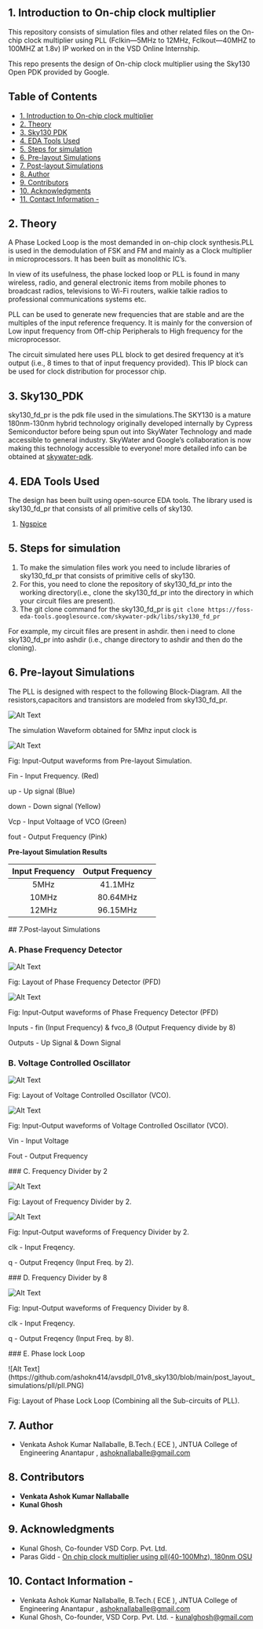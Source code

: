 ## 1. Introduction to On-chip clock multiplier
This repository consists of simulation files and other related files on the On-chip clock multiplier using PLL (Fclkin—5MHz to 12MHz, Fclkout—40MHZ to 100MHZ at 1.8v) IP worked on in the VSD Online Internship.

This repo presents the design of On-chip clock multiplier using the Sky130 Open PDK provided by Google. 


## Table of Contents
- [1. Introduction to On-chip clock multiplier](#1-introduction-to-On-chip-clock-multiplier)
- [2. Theory](#2-Theory)
- [3. Sky130 PDK](#3-Sky130-PDK)
- [4. EDA Tools Used](#4-eda-tools-used)
- [5. Steps for simulation](#5-Steps-for-simulation)
- [6. Pre-layout Simulations](#6-Pre-layout-Simulations)
- [7. Post-layout Simulations](#7-Post-layout-Simulations)
- [8. Author](#8-Author)
- [9. Contributors](#9-Contributors)
- [10. Acknowledgments](#10-acknowledgments)
- [11. Contact Information -](#11-contact-information--)

## 2. Theory

A Phase Locked Loop is the most demanded in on-chip clock synthesis.PLL is used in the demodulation of FSK and FM and mainly as a Clock multiplier in microprocessors. It has been built as monolithic IC’s.

In view of its usefulness, the phase locked loop or PLL is found in many wireless, radio, and general electronic items from mobile phones to broadcast radios, televisions to Wi-Fi routers, walkie talkie radios to professional communications systems etc.

PLL can be used to generate new frequencies that are stable and are the multiples of the input reference frequency. It is mainly for the conversion of Low input frequency from Off-chip Peripherals to High frequency for the microprocessor.

The circuit simulated here uses PLL block to get desired frequency at it’s output (i.e., 8 times to that of input frequency provided).
This IP block can be used for clock distribution for processor chip.  

## 3. Sky130_PDK
sky130_fd_pr is the pdk file used in the simulations.The SKY130 is a mature 180nm-130nm hybrid technology originally developed internally by Cypress Semiconductor before being spun out into SkyWater Technology and made accessible to general industry. SkyWater and Google’s collaboration is now making this technology accessible to everyone!
more detailed info can be obtained at [skywater-pdk](https://github.com/google/skywater-pdk).

## 4. EDA Tools Used 
The design has been built using open-source EDA tools. The library used is sky130_fd_pr that consists of all primitive cells of sky130.

1. [Ngspice](http://ngspice.sourceforge.net/download.html)

## 5. Steps for simulation
1. To make the simulation files work you need to include libraries of sky130_fd_pr that consists of primitive cells of sky130.
2. For this, you need to clone the repository of sky130_fd_pr into the working directory(i.e., clone the sky130_fd_pr into the directory in which your circuit files are present).
3. The git clone command for the sky130_fd_pr is 
   `git clone https://foss-eda-tools.googlesource.com/skywater-pdk/libs/sky130_fd_pr  `

For example, my circuit files are present in ashdir. then i need to clone sky130_fd_pr into ashdir (i.e., change directory to ashdir and then do the cloning).


## 6. Pre-layout Simulations
The PLL is designed with respect to the following Block-Diagram. All the resistors,capacitors and transistors are modeled from sky130_fd_pr.


</p>

![Alt Text](https://github.com/parasgidd/avsdpll_3v3/blob/master/images/block_diagram.png)

</p>

The simulation Waveform obtained for 5Mhz input clock is
</p>

![Alt Text](https://github.com/ashokn414/avsdpll_01v8_sky130/blob/main/images/ngspice_sim_5mhz.PNG)

</p>

Fig: Input-Output waveforms from Pre-layout Simulation. </p> 
Fin - Input Frequency. (Red) </p> 
up - Up signal (Blue) </p> 
down - Down signal (Yellow) </p> 
Vcp - Input Voltaage of VCO (Green) </p> 
fout - Output Frequency (Pink) </p> 
</p>



</p>
</p>

**Pre-layout Simulation Results**

</p>

| Input Frequency | Output Frequency |
| :---:  | :-: |
|5MHz|41.1MHz|
|10MHz|80.64MHz|
|12MHz|96.15MHz|

</p>
## 7.Post-layout Simulations

### A. Phase Frequency Detector
![Alt Text](https://github.com/ashokn414/avsdpll_01v8_sky130/blob/main/post_layout_simulations/pfd/pfd.PNG)

</p>

Fig: Layout of Phase Frequency Detector (PFD)
</p>
</p>

![Alt Text](https://github.com/ashokn414/avsdpll_01v8_sky130/blob/main/post_layout_simulations/pfd/pfdw.PNG)

</p>
Fig: Input-Output waveforms of Phase Frequency Detector (PFD) </p>
     Inputs - fin (Input Frequency) &
              fvco_8 (Output Frequency divide by 8) </p> </p>
     Outputs - Up Signal &
               Down Signal         </p>
</p>
</p>

### B. Voltage Controlled Oscillator

![Alt Text](https://github.com/ashokn414/avsdpll_01v8_sky130/blob/main/post_layout_simulations/vco/vco.PNG)
</p>
Fig: Layout of Voltage Controlled Oscillator (VCO).
</p>
</p>

![Alt Text](https://github.com/ashokn414/avsdpll_01v8_sky130/blob/main/post_layout_simulations/vco/vco.PNG)
</p>
Fig: Input-Output waveforms of Voltage Controlled Oscillator (VCO). </p>
Vin - Input Voltage </p>
Fout - Output Frequency
</p>
</p>
### C. Frequency Divider by 2

![Alt Text](https://github.com/ashokn414/avsdpll_01v8_sky130/blob/main/post_layout_simulations/freqdiv2/freqdiv2.PNG)
</p>
Fig: Layout of Frequency Divider by 2. </p> 
</p>

![Alt Text](https://github.com/ashokn414/avsdpll_01v8_sky130/blob/main/post_layout_simulations/freqdiv2/freqdiv2w.PNG)

</p>
Fig: Input-Output waveforms of Frequency Divider by 2. </p>
clk - Input Freqency. </p>
q - Output Freqency (Input Freq. by 2). </p>
</p>
### D. Frequency Divider by 8

![Alt Text](https://github.com/ashokn414/avsdpll_01v8_sky130/blob/main/post_layout_simulations/freqdiv2/freqdiv8w.PNG)

</p>
Fig: Input-Output waveforms of Frequency Divider by 8. </p>
clk - Input Freqency. </p>
q - Output Freqency (Input Freq. by 8). </p>
</p>
</p>
### E. Phase lock Loop 
</p>
![Alt Text](https://github.com/ashokn414/avsdpll_01v8_sky130/blob/main/post_layout_simulations/pll/pll.PNG)

</p>
</p>
Fig: Layout of Phase Lock Loop (Combining all the Sub-circuits of PLL). </p> 
</p>

## 7. Author
- Venkata Ashok Kumar Nallaballe, B.Tech.( ECE ), JNTUA College of Engineering Anantapur , ashoknallaballe@gmail.com

## 8. Contributors 

- **Venkata Ashok Kumar Nallaballe** 
- **Kunal Ghosh** 

## 9. Acknowledgments
- Kunal Ghosh, Co-founder VSD Corp. Pvt. Ltd.
- Paras Gidd - [On chip clock multiplier using pll(40-100Mhz), 180nm OSU](https://github.com/neethujohny/avsdpll_3v3)


## 10. Contact Information - 
 - Venkata Ashok Kumar Nallaballe, B.Tech.( ECE ), JNTUA College of Engineering Anantapur , ashoknallaballe@gmail.com
 - Kunal Ghosh, Co-founder, VSD Corp. Pvt. Ltd. - kunalghosh@gmail.com
 

